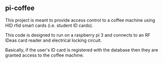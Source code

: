 
## pi-coffee

This project is meant to provide access control to
a coffee machine using HID rfid smart cards (i.e.
student ID cards).

This code is designed to run on a raspberry pi 3 and
connects to an RF IDeas card reader and electrical
locking circuit.

Basically, if the user's ID card is registered with
the database then they are granted access to the coffee
machine.


